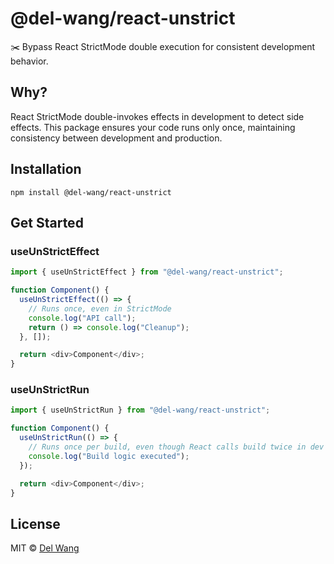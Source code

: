 # @del-wang/react-unstrict

✂️ Bypass React StrictMode double execution for consistent development behavior.

## Why?

React StrictMode double-invokes effects in development to detect side effects. This package ensures your code runs only once, maintaining consistency between development and production.

## Installation

```shell
npm install @del-wang/react-unstrict
```

## Get Started

### useUnStrictEffect


```ts
import { useUnStrictEffect } from "@del-wang/react-unstrict";

function Component() {
  useUnStrictEffect(() => {
    // Runs once, even in StrictMode
    console.log("API call");
    return () => console.log("Cleanup");
  }, []);

  return <div>Component</div>;
}
```

### useUnStrictRun


```ts
import { useUnStrictRun } from "@del-wang/react-unstrict";

function Component() {
  useUnStrictRun(() => {
    // Runs once per build, even though React calls build twice in dev mode
    console.log("Build logic executed");
  });

  return <div>Component</div>;
}
```

## License

MIT © [Del Wang](https://del.wang)
